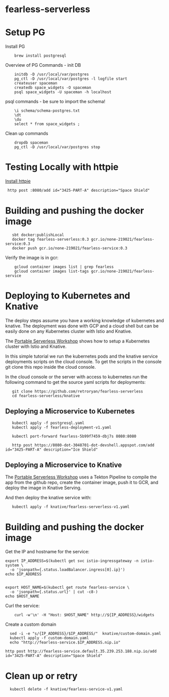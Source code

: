 # fearless-serverless

# Setup PG

Install PG
```shell script
    brew install postgresql
```

Overview of PG Commands - init DB 

```shell script
    initdb -D /usr/local/var/postgres
    pg_ctl -D /usr/local/var/postgres -l logfile start
    createuser spaceman
    createdb space_widgets -O spaceman
    psql space_widgets -U spaceman -h localhost
```

psql commands - be sure to import the schema!

```shell script
    \i schema/schema-postgres.txt
    \dt
    \du
    select * from space_widgets ;
```

Clean up commands
```shell script
    dropdb spaceman
    pg_ctl -D /usr/local/var/postgres stop
```

# Testing Locally with httpie

[Install httpie](https://httpie.org/)

```html
 http post :8080/add id="3425-PART-A" description="Space Shield"
```
 
 # Building and pushing the docker image
 
 ```shell script
    sbt docker:publishLocal 
    docker tag fearless-serverless:0.3 gcr.io/none-219021/fearless-service:0.3
    docker push gcr.io/none-219021/fearless-service:0.3
```

Verify the image is in gcr:

```shell script
    gcloud container images list | grep fearless
    gcloud container images list-tags gcr.io/none-219021/fearless-service
```

 # Deploying to Kubernetes and Knative
 
The deploy steps assume you have a working knowledge of kubernetes and knative.  The deployment was done with GCP and a cloud shell but can be easily done on any Kubernetes cluster with Istio and Knative.
 
The [Portable Serverless Workshop](https://docs.google.com/document/d/1bWAxf5dXgPYWKkrRussz5h8qfCQU7vSpFIpYEBPZGP8/edit#) shows how to setup a Kubernetes cluster with Istio and Knative.  
  
In this simple tutorial we run the kubernetes pods and the knative service deployments scripts on the cloud console.  To get the scripts in the console git clone this repo inside the cloud console.
 
In the cloud console or the server with access to kubernetes run the following command to get the source yaml scripts for deployments:
  
 ```shell script
    git clone https://github.com/retroryan/fearless-serverless
    cd fearless-serverless/knative
```

## Deploying a Microservice to Kubernetes

 ```shell script
    kubectl apply -f postgresql.yaml
    kubectl apply -f fearless-deployment-v1.yaml

    kubectl port-forward fearless-5b99f7459-dbj7s 8080:8080

    http post https://8080-dot-3048701-dot-devshell.appspot.com/add id="3425-PART-A" description="Ice Shield"
```

## Deploying a Microservice to Knative

The [Portable Serverless Workshop](https://docs.google.com/document/d/1bWAxf5dXgPYWKkrRussz5h8qfCQU7vSpFIpYEBPZGP8/edit#) uses a Tekton Pipeline to compile the app from the github repo, create the container image, push it to GCR, and deploy the image in Knative Serving.

And then deploy the knative service with:

 ```shell script
    kubectl apply -f knative/fearless-serverless-v1.yaml
```


 # Building and pushing the docker image

Get the IP and hostname for the service:

```shell script
export IP_ADDRESS=$(kubectl get svc istio-ingressgateway -n istio-system \
  -o 'jsonpath={.status.loadBalancer.ingress[0].ip}')
echo $IP_ADDRESS


export HOST_NAME=$(kubectl get route fearless-service \
  -o 'jsonpath={.status.url}' | cut -c8-)
echo $HOST_NAME
```

Curl the service:

```shell script
    curl -w'\n' -H "Host: $HOST_NAME" http://${IP_ADDRESS}/widgets
```

Create a custom domain

```shell script
  sed -i -e "s/{IP_ADDRESS}/$IP_ADDRESS/"  knative/custom-domain.yaml
  kubectl apply -f custom-domain.yaml
  echo "http://fearless-service.$IP_ADDRESS.nip.io"
```

```shell script
http post http://fearless-service.default.35.239.253.188.nip.io/add id="3425-PART-A" description="Space Shield"
```

# Clean up or retry

```shell script
  kubectl delete -f knative/fearless-service-v1.yaml
```


